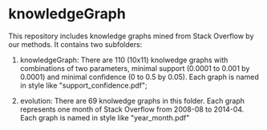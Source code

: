 # knowledgeGraph
This repository includes knowledge graphs mined from Stack Overflow by our methods. It contains two subfolders:

1. knowledgeGraph: There are 110 (10x11) knolwedge graphs with combinations of two parameters, minimal support (0.0001 to 0.001 by 0.0001) and minimal confidence (0 to 0.5 by 0.05). Each graph is named in style like "support_confidence.pdf";

2. evolution: There are 69 knolwedge graphs in this folder. Each graph represents one month of Stack Overflow from 2008-08 to 2014-04. Each graph is named in style like "year_month.pdf"
